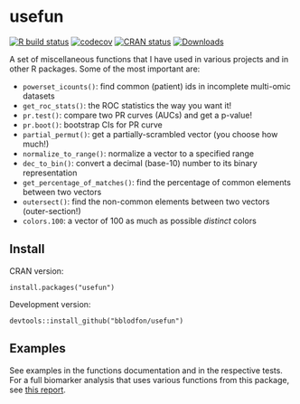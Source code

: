 # usefun

<!-- badges: start -->
[![R build status](https://github.com/bblodfon/usefun/workflows/R-CMD-check/badge.svg)](https://github.com/bblodfon/usefun/actions)
[![codecov](https://codecov.io/gh/bblodfon/usefun/branch/main/graph/badge.svg)](https://app.codecov.io/gh/bblodfon/usefun)
[![CRAN status](https://www.r-pkg.org/badges/version/usefun)](https://cran.r-project.org/package=usefun)
[![Downloads](https://cranlogs.r-pkg.org/badges/usefun)](https://cran.r-project.org/package=usefun)
<!-- badges: end -->

A set of miscellaneous functions that I have used in various projects and in other R packages. 
Some of the most important are:

- `powerset_icounts()`: find common (patient) ids in incomplete multi-omic datasets
- `get_roc_stats()`: the ROC statistics the way you want it!
- `pr.test()`: compare two PR curves (AUCs) and get a p-value!
- `pr.boot()`: bootstrap CIs for PR curve
- `partial_permut()`: get a partially-scrambled vector (you choose how much!)
- `normalize_to_range()`: normalize a vector to a specified range
- `dec_to_bin()`: convert a decimal (base-10) number to its binary representation
- `get_percentage_of_matches()`: find the percentage of common elements between two vectors
- `outersect()`: find the non-common elements between two vectors (outer-section!)
- `colors.100`: a vector of 100 as much as possible *distinct* colors

## Install

CRAN version:
```
install.packages("usefun")
```

Development version:
```
devtools::install_github("bblodfon/usefun")
```

## Examples

See examples in the functions documentation and in the respective tests.
For a full biomarker analysis that uses various functions from this package, see [this report](https://druglogics.github.io/gitsbe-model-analysis/atopo/cell-lines-2500/).
